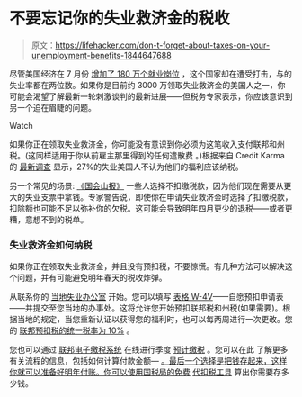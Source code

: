 # 不要忘记你的失业救济金的税收

> 原文：<https://lifehacker.com/don-t-forget-about-taxes-on-your-unemployment-benefits-1844647688>

尽管美国经济在 7 月份 [增加了 180 万个就业岗位](https://www.bls.gov/news.release/pdf/empsit.pdf) ，这个国家却在遭受打击，与的失业率都在两位数。如果你是目前约 3000 万领取失业救济金的美国人之一，你可能会渴望了解最新一轮刺激谈判的最新进展——但税务专家表示，你应该意识到另一个迫在眉睫的问题。

Watch

如果你正在领取失业救济金，你可能没有意识到你必须为这笔收入支付联邦和州税。(这同样适用于你从前雇主那里得到的任何遣散费 。)根据来自 Credit Karma 的 [最新调查](https://www.creditkarma.com/insights/i/survey-tax-unemployment-myths) 显示，27%的失业美国人不认为他们的福利应该纳税。

另一个常见的场景: [《国会山报》](https://thehill.com/policy/finance/510793-tax-preparers-warn-unemployment-recipients-could-owe-irs) 一些人选择不扣缴税款，因为他们现在需要从更大的失业支票中拿钱。专家警告说，即使你在申请失业救济金时选择了扣缴税款，扣除额也可能不足以弥补你的欠税。这可能会导致明年四月更少的退税——或者更糟，意想不到的税单。

### **失业救济金如何纳税**

如果你正在领取失业救济金，并且没有预扣税，不要惊慌。有几种方法可以解决这个问题，并有可能避免明年春天的税收炸弹。

从联系你的 [当地失业办公室](https://www.careeronestop.org/EmploymentRecovery/UnemploymentandOtherBenefits/unemployment-and-other-benefits.aspx) 开始。您可以填写 [表格 W-4V](https://www.irs.gov/pub/irs-pdf/fw4v.pdf)——自愿预扣申请表——并提交至您当地的办事处。这将允许您开始预扣联邦税和州税(如果需要)。根据当地的规定，当您重新认证以获得您的福利时，也可以每两周进行一次更改。您的 [联邦预扣税的统一税率为 10%](https://oui.doleta.gov/unemploy/taxinfo.asp) 。

您也可以通过 [联邦电子缴税系统](https://www.irs.gov/payments/eftps-the-electronic-federal-tax-payment-system) 在线进行季度 [预计缴税](https://www.irs.gov/businesses/small-businesses-self-employed/estimated-taxes) 。您可以在此 了解更多有关流程的信息，包括如何计算付款金额— [。最后一个选择是把钱存起来，这样你就可以准备好明年付账。你可以使用国税局的免费](https://www.irs.gov/pub/irs-pdf/p505.pdf) [代扣税工具](https://twocents.lifehacker.com/it-s-time-for-a-mid-year-tax-withholding-checkup-1844608607) 算出你需要存多少钱。